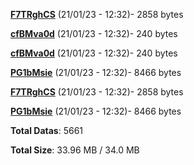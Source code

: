 [**F7TRghCS**](/data/F7TRghCS.txt) (21/01/23 - 12:32)- 2858 bytes

[**cfBMva0d**](/data/cfBMva0d.txt) (21/01/23 - 12:32)- 240 bytes

[**cfBMva0d**](/data/cfBMva0d.txt) (21/01/23 - 12:32)- 240 bytes

[**PG1bMsie**](/data/PG1bMsie.txt) (21/01/23 - 12:32)- 8466 bytes

[**F7TRghCS**](/data/F7TRghCS.txt) (21/01/23 - 12:32)- 2858 bytes

[**PG1bMsie**](/data/PG1bMsie.txt) (21/01/23 - 12:32)- 8466 bytes

**Total Datas**: 5661

**Total Size**: 33.96 MB / 34.0 MB